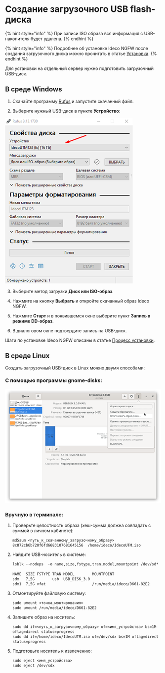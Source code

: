 # Создание загрузочного USB flash-диска

{% hint style="info" %}
При записи ISO образа вся информация с USB-накопителя будет удалена.
{% endhint %}

{% hint style="info" %}
Подробнее об установке Ideco NGFW после создания загрузочного диска можно прочитать в статье [Установка](/installation-process.md).
{% endhint %}

Для установки на отдельный сервер нужно подготовить загрузочный USB-диск.

## В среде Windows

1. Скачайте программу [Rufus](https://rufus.ie/ru/) и запустите скачанный файл.

2. Выберите нужный USB-диск в пункте **Устройство**:

![](../.gitbook/assets/usb1.png)

3. Выберите метод загрузки **Диск или ISO-образ**.

4. Нажмите на кнопку **Выбрать** и откройте скачанный образ Ideco NGFW.

5. Нажмите **Старт** и в появившемся окне выберите пункт **Запись в режиме DD-образ**.

6. В диалоговом окне подтвердите запись на USB-диск.

Шаги по установке Ideco NGFW описаны в статье [Процесс установки](installation-process.md).

## В среде Linux

Создать загрузочный USB-диск в Linux можно двумя способами:

### С помощью программы gnome-disks:

![](../.gitbook/assets/usb2.png)

### Вручную в терминале:

1.  Проверьте целостность образа (хеш-сумма должна совпадать с суммой в личном кабинете):
    ```
    md5sum <путь_к_скачанному_загрузочному_образу>
    8c872cb6b720f6fd6683107681645156  /home/ideco/IdecoUTM.iso
    ```
2.  Найдите USB-носитель в системе:
    ```
    lsblk --nodeps  -o name,size,fstype,tran,model,mountpoint /dev/sd*

    NAME  SIZE FSTYPE TRAN MODEL        MOUNTPOINT
    sdx   7,5G        usb  USB_DISK_3.0 
    sdx1  7,5G vfat                     /run/media/ideco/D661-82E2
    ```
3.  Отмонтируйте файловую систему:
    ```
    sudo umount <точка_монтирования>
    sudo umount /run/media/ideco/D661-82E2
    ```
4.  Запишите образ на носитель:
    ```
    sudo dd if=<путь_к_загрузочному_образу> of=<имя_устройства> bs=1M oflag=direct status=progress
    sudo dd if=/home/ideco/IdecoUTM.iso of=/dev/sdx bs=1M oflag=direct status=progress
    ```
5.  Подготовьте носитель к извлечению:
    ```
    sudo eject <имя_устройства>
    sudo eject /dev/sdx
    ```
